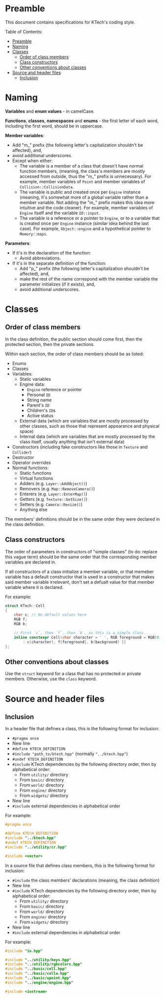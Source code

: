 # Preamble

This document contains specifications for KTech's coding style.

Table of Contents:
- [Preamble](#preamble)
- [Naming](#naming)
- [Classes](#classes)
    - [Order of class members](#order-of-class-members)
    - [Class constructors](#class-constructors)
    - [Other conventions about classes](#other-conventions-about-classes)
- [Source and header files](#source-and-header-files)
	- [Inclusion](#inclusion)

# Naming

**Variables** and **enum values** - in camelCase.

**Functions**, **classes**, **namespaces** and **enums** - the first letter of each word, including the first word, should be in uppercase.

**Member variables**:
- Add "m_" prefix (the following letter's capitalization shouldn't be affected), and,
- avoid additional underscores.
- Except when either:
    - The variable is a member of a class that doesn't have normal function members, (meaning, the class's members are mostly accessed from outside, thus the "m_" prefix is unnecessary). For example, member variables of `Point` and member variables of `Collision::CollisionData`.
    - The variable is public and created once per `Engine` instance (meaning, it's somewhat more of a global variable rather than a member variable. Not adding the "m_" prefix makes this idea more intuitive and the code cleaner). For example, member variables of `Engine` itself and the variable `IO::input`.
    - The variable is a reference or a pointer to `Engine`, or to a variable that is created once per `Engine` instance (similar idea behind the last case). For example, `Object::engine` and a hypothetical pointer to `Memory::maps`.

**Parameters**:
- If it's in the declaration of the function:
    - Avoid abbreviations.
- If it's in the separate definition of the function:
    - Add "p_" prefix (the following letter's capitalization shouldn't be affected), and,
    - make the rest of the name correspond with the member variable the parameter initializes (if it exists), and,
    - avoid additional underscores.

# Classes

## Order of class members

In the class definition, the public section should come first, then the protected section, then the private sections.

Within each section, the order of class members should be as listed:
- Enums
- Classes
- Variables:
    - Static variables
    - Engine data:
        - `Engine` reference or pointer
        - Personal `ID`
        - String name
        - Parent's `ID`
        - Children's `ID`s
        - Active status
    - External data (which are variables that are mostly processed by other classes, such as those that represent appearance and physical space)
    - Internal data (which are variables that are mostly processed by the class itself, usually anything that isn't external data)
- Constructors (including fake constructors like those in `Texture` and `Collider`)
- Destructor
- Operator overrides
- Normal functions:
    - Static functions
    - Virtual functions
    - Adders (e.g. `Layer::AddObject()`)
    - Removers (e.g. `Map::RemoveCamera()`)
    - Enterers (e.g. `Layer::EnterMap()`)
    - Getters (e.g. `Texture::GetSize()`)
    - Setters (e.g. `Camera::Resize()`)
    - Anything else

The members' definitions should be in the same order they were declared in the class definition.

## Class constructors

The order of parameters in constructors of "simple classes" (to do: replace this vague term) should be the same order that the corresponding member variables are declared in.

If all constructors of a class initialize a member variable, or that memeber variable has a default constructor that is used in a constructor that makes said member variable irrelevant, don't set a defualt value for that member variable where it is declared.

For example:

```c++
struct KTech::Cell
{
    char c; // No default values here
    RGB f;
    RGB b;

    // First `c`, then `f`, then `b`, as this is a simple class.
    inline constexpr Cell(char character = ' ', RGB foreground = RGB(0, 0, 0), RGB background = RGB(0, 0, 0))
        : c(character), f{foreground}, b(background) {}
};
```

## Other conventions about classes

Use the `struct` keyword for a class that has no protected or private members. Otherwise, use the `class` keyword.

# Source and header files

## Inclusion

In a header file that defines a class, this is the following format for inclusion:
- `#pragma once`
- New line
- `#define KTECH_DEFINITION`
- `#include "path_to/ktech.hpp"` (normally `"../ktech.hpp"`)
- `#undef KTECH_DEFINITION`
- `#include` KTech dependencies by the following directory order, then by alphabetical order:
    - From `utility/` directory
    - From `basic/` directory
    - From `world/` directory
    - From `engine/` directory
    - From `widgets/` directory
- New line
- `#include` external dependencies in alphabetical order

For example:

```c++
#pragma once

#define KTECH_DEFINITION
#include "../ktech.hpp"
#undef KTECH_DEFINITION
#include "../utility/cr.hpp"

#include <vector>
```

In a source file that defines class members, this is the following format for inclusion:
- `#include` the class members' declarations (meaning, the class definition)
- New line
- `#include` KTech dependencies by the following directory order, then by alphabetical order:
    - From `utility/` directory
    - From `basic/` directory
    - From `world/` directory
    - From `engine/` directory
    - From `widgets/` directory
- New line
- `#include` external dependencies in alphabetical order

For example:

```c++
#include "io.hpp"

#include "../utility/keys.hpp"
#include "../utility/rgbcolors.hpp"
#include "../basic/cell.hpp"
#include "../basic/cella.hpp"
#include "../basic/upoint.hpp"
#include "../engine/engine.hpp"

#include <iostream>
```
